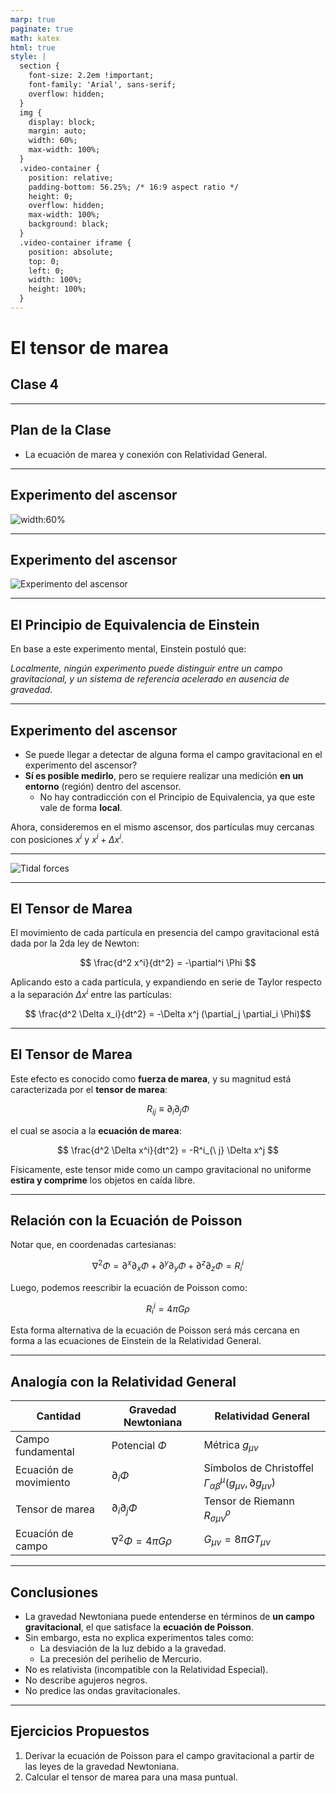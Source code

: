 ```yaml
---
marp: true
paginate: true
math: katex
html: true
style: |
  section {
    font-size: 2.2em !important;
    font-family: 'Arial', sans-serif;
    overflow: hidden;
  }
  img {
    display: block;
    margin: auto;
    width: 60%;
    max-width: 100%;
  }
  .video-container {
    position: relative;
    padding-bottom: 56.25%; /* 16:9 aspect ratio */
    height: 0;
    overflow: hidden;
    max-width: 100%;
    background: black;
  }
  .video-container iframe {
    position: absolute;
    top: 0;
    left: 0;
    width: 100%;
    height: 100%;
  }
---
```


# **El tensor de marea**
## Clase 4

---

## **Plan de la Clase**
- La ecuación de marea y conexión con Relatividad General.

---

## **Experimento del ascensor**

![width:60%](images/ascensor-exp.webp)


---

## **Experimento del ascensor**


![Experimento del ascensor](images/luz-ascensor.jpg)


---

## **El Principio de Equivalencia de Einstein**

En base a este experimento mental, Einstein postuló que:

*Localmente, ningún experimento puede distinguir entre un campo gravitacional, y un sistema de referencia acelerado en ausencia de gravedad.*



---

## **Experimento del ascensor**

- Se puede llegar a detectar de alguna forma el campo gravitacional en el experimento del ascensor?
- **Sí es posible medirlo**, pero se requiere realizar una medición **en un entorno** (región) dentro del ascensor.
    - No hay contradicción con el Principio de Equivalencia, ya que este vale de forma **local**.

Ahora, consideremos en el mismo ascensor, dos partículas muy cercanas con posiciones $x^i$ y $x^i + \Delta x^i$.

---

![Tidal forces](images/elevator-tidal-forces.png)

---

## **El Tensor de Marea**

El movimiento de cada partícula en presencia del campo gravitacional está dada por la 2da ley de Newton:

$$ \frac{d^2 x^i}{dt^2} = -\partial^i \Phi $$

Aplicando esto a cada partícula, y expandiendo en serie de Taylor respecto a la separación $\Delta x^i$ entre las partículas:

$$ \frac{d^2 \Delta x_i}{dt^2} = -\Delta x^j (\partial_j \partial_i \Phi)$$

---

## **El Tensor de Marea**

Este efecto es conocido como **fuerza de marea**, y su magnitud está caracterizada por el **tensor de marea**:

$$ R_{ij} \equiv \partial_i \partial_j \Phi $$

el cual se asocia a la **ecuación de marea**:

$$ \frac{d^2 \Delta x^i}{dt^2} = -R^i_{\ j} \Delta x^j $$

Físicamente, este tensor mide como un campo gravitacional no uniforme **estira y comprime** los objetos en caída libre.

---

## **Relación con la Ecuación de Poisson**

Notar que, en coordenadas cartesianas:

$$ \nabla^2 \Phi = \partial^x\partial_x \Phi + \partial^y\partial_y \Phi +  \partial^z\partial_z \Phi = R^{i}_{i}$$

Luego, podemos reescribir la ecuación de Poisson como:

$$  R^{i}_{i} = 4\pi G \rho $$

Esta forma alternativa de la ecuación de Poisson será más cercana en forma a las ecuaciones de Einstein de la Relatividad General.

---

## **Analogía con la Relatividad General**

| Cantidad | Gravedad Newtoniana | Relatividad General |
|---|---|---|
| Campo fundamental | Potencial $\Phi$ | Métrica $g_{\mu\nu}$ |
| Ecuación de movimiento | $\partial_i \Phi$ | Símbolos de Christoffel $\Gamma^\mu_{\alpha\beta}(g_{\mu\nu},\partial g_{\mu\nu}$) |
| Tensor de marea | $\partial_i \partial_j \Phi$ | Tensor de Riemann $R^\rho_{\sigma\mu\nu}$ |
| Ecuación de campo | $\nabla^2 \Phi = 4\pi G \rho$ | $G_{\mu\nu} = 8\pi G T_{\mu\nu}$ |

---

## **Conclusiones**
- La gravedad Newtoniana puede entenderse en términos de **un campo gravitacional**, el que satisface la **ecuación de Poisson**.
- Sin embargo, esta no explica experimentos tales como:
  - La desviación de la luz debido a la gravedad.
  - La precesión del perihelio de Mercurio.
- No es relativista (incompatible con la Relatividad Especial).
- No describe agujeros negros.
- No predice las ondas gravitacionales.

---

## **Ejercicios Propuestos**
1. Derivar la ecuación de Poisson para el campo gravitacional a partir de las leyes de la gravedad Newtoniana.
2. Calcular el tensor de marea para una masa puntual.
<!-- 3. Comparar la aceleración de caída libre en diferentes marcos de referencia. -->

